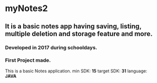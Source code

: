 # myNotes2
## It is a basic notes app having saving, listing, multiple deletion and storage feature and more. 
### Developed in 2017 during schooldays.
### First Project made.

This is a basic Notes application.
min SDK: **15**
target SDK: **31**
language: **JAVA**
